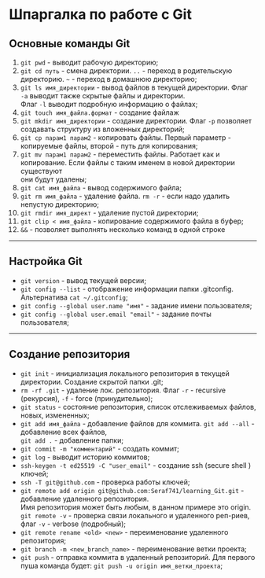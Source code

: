 # Шпаргалка по работе с Git

## Основные команды Git

1. ```git pwd``` - выводит рабочую директорию;  
2. ```git cd путь``` - смена директории. ```..``` - переход в родительскую директорию. ```~``` - переход в домашнюю директорию;
3. ```git ls имя_директории``` - вывод файлов в текущей директории. Флаг ```-а``` выводит также скрытые файлы и директории.<br>Флаг ```-l``` выводит подробную информацию о файлах; 
4. ```git touch имя_файла.формат``` - создание файлаж
5. ```git mkdir имя_директории``` - создание директории. Флаг ```-p``` позволяет создавать структуру из вложенных директорий;
6. ```git cp парам1 парам2``` - копировать файлы. Первый параметр - копируемые файлы, второй - путь для копирования;
7. ```git mv парам1 парам2``` - переместить файлы. Работает как и копирование. Если файлы с таким именем в новой директории существуют <br>они будут удалены;
8. ```git cat имя_файла``` - вывод содержимого файла;
9. ```git rm имя_файла``` - удаление файла. ```rm -r``` - если надо удалить непустую директорию;
10. ```git rmdir имя_директ``` - удаление пустой директории;
11. ```git clip < имя_файла``` - копирование содержимого файла в буфер;
12. ```&&``` - позволяет выполнять несколько команд в одной строке

---

## Настройка Git

* ```git version``` - вывод текущей версии;
* ```git config --list``` - отображение информации папки .gitconfig. Альтернатива ```cat ~/.gitconfig```;
* ```git config --global user.name "имя"``` - задание имени пользователя;
* ```git config --global user.email "email"``` - задание почты пользователя;

---

## Создание репозитория

- ```git init``` - инициализация локального репозитория в текущей директории. Создание скрытой папки .git;
- ```rm -rf .git``` - удаление лок. репозитория. Флаг ```-r``` - recursive (рекурсия), ```-f``` - force (принудительно);
- ```git status``` - состояние репозитория, список отслеживаемых файлов, новых, измененных;
- ```git add имя_файла``` - добавление файлов для коммита. ```git add --all``` - добавление всех файлов,<br>```git add .``` - добавление папки;
- ```git commit -m "комментарий"``` - создать коммит;
- ```git log``` - выводит историю коммитов;
- ```ssh-keygen -t ed25519 -C "user_email"``` - создание ssh (secure shell ) ключей;
- ```ssh -T git@github.com``` - проверка работы ключей;
- ```git remote add origin git@github.com:Seraf741/learning_Git.git``` - добавление удаленного репозитория.<br>Имя репозитория может быть любым, в данном примере это origin.<br>```git remote -v``` - проверка связи локального и удаленного реп-риев, флаг ```-v``` - verbose (подробный);
- ```git remote rename <old> <new>``` - переименование удаленного репозитория;
- ```git branch -m <new_branch_name>``` - переименование ветки проекта;
- ```git push``` - отправка коммита в удаленный репозиторий. Для первого пуша команда будет: ```git push -u origin имя_ветки_проекта```;
